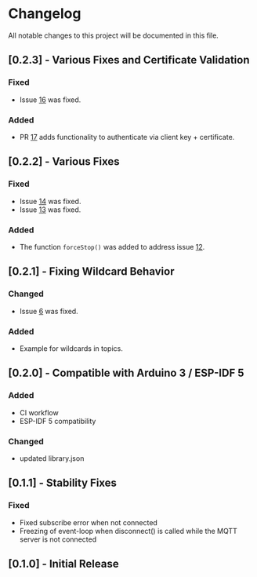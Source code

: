 # Changelog

All notable changes to this project will be documented in this file.

## [0.2.3] - Various Fixes and Certificate Validation

### Fixed

- Issue [16](https://github.com/theelims/PsychicMqttClient/issues/16) was fixed.

### Added

- PR [17](https://github.com/theelims/PsychicMqttClient/pull/17) adds functionality to authenticate via client key + certificate.

## [0.2.2] - Various Fixes

### Fixed

- Issue [14](https://github.com/theelims/PsychicMqttClient/issues/14) was fixed.
- Issue [13](https://github.com/theelims/PsychicMqttClient/issues/13) was fixed.

### Added

- The function `forceStop()` was added to address issue [12](https://github.com/theelims/PsychicMqttClient/issues/12).

## [0.2.1] - Fixing Wildcard Behavior

### Changed

- Issue [6](https://github.com/theelims/PsychicMqttClient/issues/6) was fixed.

### Added

- Example for wildcards in topics.

## [0.2.0] - Compatible with Arduino 3 / ESP-IDF 5

### Added

- CI workflow
- ESP-IDF 5 compatibility

### Changed

- updated library.json

## [0.1.1] - Stability Fixes

### Fixed

- Fixed subscribe error when not connected
- Freezing of event-loop when disconnect() is called while the MQTT server is not connected

## [0.1.0] - Initial Release
